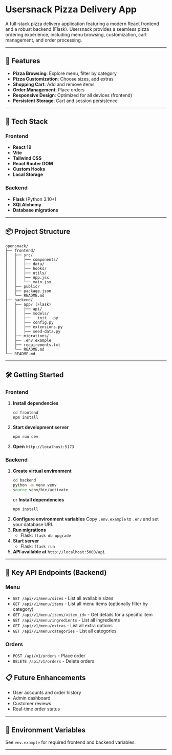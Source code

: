 # Usersnack Pizza Delivery App

A full-stack pizza delivery application featuring a modern React frontend and a robust backend (Flask). Usersnack provides a seamless pizza ordering experience, including menu browsing, customization, cart management, and order processing.

---

## 🍕 Features

- **Pizza Browsing**: Explore menu, filter by category
- **Pizza Customization**: Choose sizes, add extras
- **Shopping Cart**: Add and remove items
- **Order Management**: Place orders
- **Responsive Design**: Optimized for all devices (frontend)
- **Persistent Storage**: Cart and session persistence
---

## 🚀 Tech Stack

### Frontend

- **React 19**
- **Vite**
- **Tailwind CSS**
- **React Router DOM**
- **Custom Hooks**
- **Local Storage**

### Backend

- **Flask** (Python 3.10+)
- **SQLAlchemy**
- **Database migrations**

---

## 📦 Project Structure

```
opensnack/
├── frontend/
│   ├── src/
│   │   ├── components/
│   │   ├── data/
│   │   ├── hooks/
│   │   ├── utils/
│   │   ├── App.jsx
│   │   └── main.jsx
│   ├── public/
│   ├── package.json
│   └── README.md
├── backend/
│   ├── app/ (Flask)
│   │   ├── api/
│   │   ├── models/
│   │   ├── __init__.py
│   │   ├── config.py
│   │   ├── extensions.py
│   │   ├── seed-data.py
│   ├── migrations/
│   ├── .env.example
│   ├── requirements.txt
│   └── README.md
└── README.md
```

---

## 🛠️ Getting Started

### Frontend

1. **Install dependencies**
   ```bash
   cd frontend
   npm install
   ```
2. **Start development server**
   ```bash
   npm run dev
   ```
3. **Open** `http://localhost:5173`

### Backend

1. **Create virtual environment**
   ```bash
   cd backend
   python -m venv venv
   source venv/bin/activate
   ```
   or **Install dependencies**
   ```bash
   npm install
   ```
2. **Configure environment variables**
   Copy `.env.example` to `.env` and set your database URI.
3. **Run migrations**
   - Flask: `flask db upgrade`
4. **Start server**
   - Flask: `flask run`
5. **API available at** `http://localhost:5000/api`

---

## 🔑 Key API Endpoints (Backend)

### Menu

- `GET /api/v1/menu/sizes` - List all available sizes
- `GET /api/v1/menu/items` - List all menu items (optionally filter by category)
- `GET /api/v1/menu/items/<item_id>` - Get details for a specific item
- `GET /api/v1/menu/ingredients` - List all ingredients
- `GET /api/v1/menu/extras` - List all extra options
- `GET /api/v1/menu/categories` - List all categories

### Orders

- `POST /api/v1/orders` - Place order
- `DELETE /api/v1/orders` - Delete orders

## 📋 Future Enhancements

- User accounts and order history
- Admin dashboard
- Customer reviews
- Real-time order status

---

## 📄 Environment Variables

See `env.example` for required frontend and backend variables.

---
